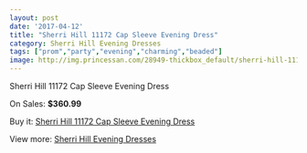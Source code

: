 ```yaml
---
layout: post
date: '2017-04-12'
title: "Sherri Hill 11172 Cap Sleeve Evening Dress"
category: Sherri Hill Evening Dresses
tags: ["prom","party","evening","charming","beaded"]
image: http://img.princessan.com/28949-thickbox_default/sherri-hill-11172-cap-sleeve-evening-dress.jpg
---
```

Sherri Hill 11172 Cap Sleeve Evening Dress

On Sales: **$360.99**
<a href="https://www.princessan.com/en/13191-sherri-hill-11172-cap-sleeve-evening-dress.html"><amp-img layout="responsive" width="600" height="600" src="//img.princessan.com/28949-thickbox_default/sherri-hill-11172-cap-sleeve-evening-dress.jpg" alt="Sherri Hill 11172 Cap Sleeve Evening Dress 0" /></a>
<a href="https://www.princessan.com/en/13191-sherri-hill-11172-cap-sleeve-evening-dress.html"><amp-img layout="responsive" width="600" height="600" src="//img.princessan.com/28950-thickbox_default/sherri-hill-11172-cap-sleeve-evening-dress.jpg" alt="Sherri Hill 11172 Cap Sleeve Evening Dress 1" /></a>

Buy it: [Sherri Hill 11172 Cap Sleeve Evening Dress](https://www.princessan.com/en/13191-sherri-hill-11172-cap-sleeve-evening-dress.html "Sherri Hill 11172 Cap Sleeve Evening Dress")

View more: [Sherri Hill Evening Dresses](https://www.princessan.com/en/95- "Sherri Hill Evening Dresses")